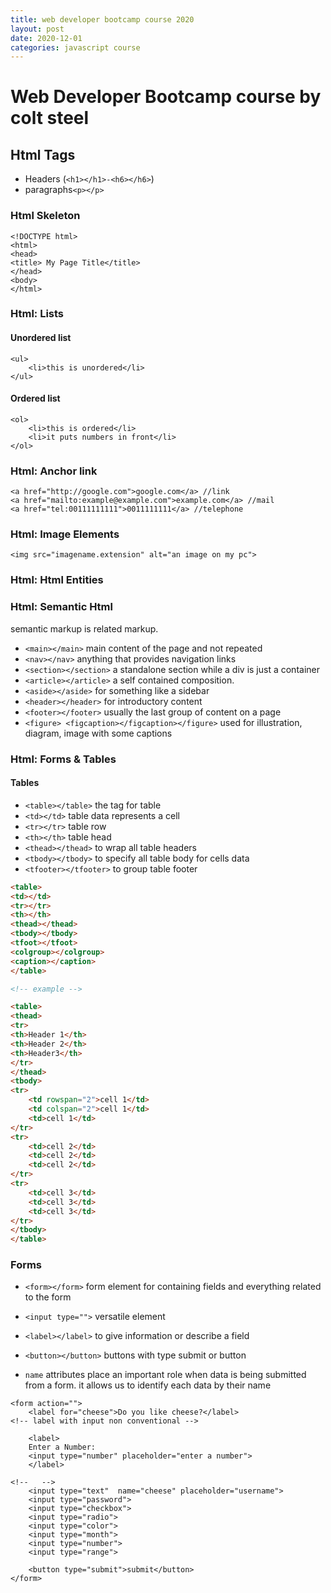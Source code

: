 ```yaml
---
title: web developer bootcamp course 2020
layout: post
date: 2020-12-01
categories: javascript course
---
```


# Web Developer Bootcamp course by colt steel



## Html Tags

- Headers (`<h1></h1>-<h6></h6>`)
- paragraphs`<p></p>`



### Html Skeleton

```
<!DOCTYPE html>
<html>
<head>
<title> My Page Title</title>
</head>
<body>
</html>
```

### Html: Lists


####  Unordered list

```
<ul>
	<li>this is unordered</li>
</ul>
```

#### Ordered list


```
<ol>
	<li>this is ordered</li>
	<li>it puts numbers in front</li>
</ol>
```


### Html: Anchor link
  
```
<a href="http://google.com">google.com</a> //link
<a href="mailto:example@example.com">example.com</a> //mail
<a href="tel:00111111111">0011111111</a> //telephone
```


### Html: Image Elements

```
<img src="imagename.extension" alt="an image on my pc">
```

### Html: Html Entities


### Html: Semantic Html

semantic markup is related markup. 

- `<main></main>` main content of the page and not repeated
- `<nav></nav>` anything that provides navigation links
- `<section></section>` a standalone section while a div is just a container
- `<article></article>` a self contained composition.
- `<aside></aside>` for something like a sidebar
- `<header></header>` for introductory content
- `<footer></footer>` usually the last group of content on a page
- `<figure> <figcaption></figcaption></figure>` used for illustration, diagram, image with some captions



### Html: Forms & Tables


#### Tables

- `<table></table>` the tag for table
- `<td></td>` table data represents a cell
- `<tr></tr>` table row 
- `<th></th>` table head
- `<thead></thead>` to wrap all table headers
- `<tbody></tbody>` to specify all table body for cells data
- `<tfooter></tfooter>` to group table footer

```html
<table>
<td></td>
<tr></tr>
<th></th>
<thead></thead>
<tbody></tbody>
<tfoot></tfoot>
<colgroup></colgroup>
<caption></caption>
</table>

<!-- example -->

<table>
<thead>
<tr>
<th>Header 1</th>
<th>Header 2</th>
<th>Header3</th>
</tr>
</thead>
<tbody>
<tr>
	<td rowspan="2">cell 1</td>
	<td colspan="2">cell 1</td>
	<td>cell 1</td>
</tr>
<tr>
	<td>cell 2</td>
	<td>cell 2</td>
	<td>cell 2</td>
</tr>
<tr>
	<td>cell 3</td>
	<td>cell 3</td>
	<td>cell 3</td>
</tr>
</tbody>
</table>
```


### Forms

- `<form></form>` form element for containing fields and everything related to the form 

- `<input type="">` versatile element

- `<label></label>` to give information or describe a field
- `<button></button>` buttons with type submit or button
- `name` attributes place an important role when data is being submitted from a form. it allows us to identify each data by their name

 



```
<form action="">
	<label for="cheese">Do you like cheese?</label>
<!-- label with input non conventional -->
	
	<label>
	Enter a Number:
	<input type="number" placeholder="enter a number">
	</label>

<!--   -->
	<input type="text"  name="cheese" placeholder="username">
	<input type="password">
	<input type="checkbox">
	<input type="radio">
	<input type="color">
	<input type="month">
	<input type="number">
	<input type="range">

	<button type="submit">submit</button>
</form>
```

